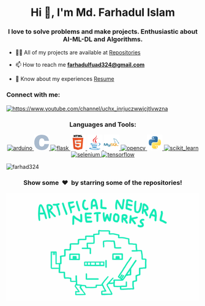 <h1 align="center">Hi 👋, I'm Md. Farhadul Islam</h1>
<h3 align="center">I love to solve problems and make projects. Enthusiastic about AI-ML-DL and Algorithms.</h3>

- 👨‍💻 All of my projects are available at [Repositories](https://github.com/farhad324?tab=repositories)

- 📫 How to reach me **farhadulfuad324@gmail.com**

- 📄 Know about my experiences [Resume](https://drive.google.com/file/d/1sXpR0Xkg7GNU2iFImO0b6E-XKtM97toh/view?usp=sharing)

<h3 align="left">Connect with me:</h3>
<p align="left">
<a href="https://www.youtube.com/channel/UCHX_INrjuczwWjcJTLVWznA" target="blank"><img align="center" src="https://cdn.jsdelivr.net/npm/simple-icons@3.0.1/icons/youtube.svg" alt="https://www.youtube.com/channel/uchx_inrjuczwwjcjtlvwzna" height="30" width="40" /></a>
</p>

<h3 align="center">Languages and Tools:</h3>
<p align="center"> <a href="https://www.arduino.cc/" target="_blank"> <img src="https://cdn.worldvectorlogo.com/logos/arduino-1.svg" alt="arduino" width="40" height="40"/> </a> <a href="https://www.cprogramming.com/" target="_blank"> <img src="https://raw.githubusercontent.com/devicons/devicon/master/icons/c/c-original.svg" alt="c" width="40" height="40"/> </a> <a href="https://flask.palletsprojects.com/" target="_blank"> <img src="https://www.vectorlogo.zone/logos/pocoo_flask/pocoo_flask-icon.svg" alt="flask" width="40" height="40"/> </a> <a href="https://www.w3.org/html/" target="_blank"> <img src="https://raw.githubusercontent.com/devicons/devicon/master/icons/html5/html5-original-wordmark.svg" alt="html5" width="40" height="40"/> </a> <a href="https://www.java.com" target="_blank"> <img src="https://raw.githubusercontent.com/devicons/devicon/master/icons/java/java-original.svg" alt="java" width="40" height="40"/> </a> <a href="https://www.mysql.com/" target="_blank"> <img src="https://raw.githubusercontent.com/devicons/devicon/master/icons/mysql/mysql-original-wordmark.svg" alt="mysql" width="40" height="40"/> </a> <a href="https://opencv.org/" target="_blank"> <img src="https://www.vectorlogo.zone/logos/opencv/opencv-icon.svg" alt="opencv" width="40" height="40"/> </a> <a href="https://www.python.org" target="_blank"> <img src="https://raw.githubusercontent.com/devicons/devicon/master/icons/python/python-original.svg" alt="python" width="40" height="40"/> </a> <a href="https://scikit-learn.org/" target="_blank"> <img src="https://upload.wikimedia.org/wikipedia/commons/0/05/Scikit_learn_logo_small.svg" alt="scikit_learn" width="40" height="40"/> </a> <a href="https://www.selenium.dev" target="_blank"> <img src="https://raw.githubusercontent.com/detain/svg-logos/780f25886640cef088af994181646db2f6b1a3f8/svg/selenium-logo.svg" alt="selenium" width="40" height="40"/> </a> <a href="https://www.tensorflow.org" target="_blank"> <img src="https://www.vectorlogo.zone/logos/tensorflow/tensorflow-icon.svg" alt="tensorflow" width="40" height="40"/> </a> </p>

<p><img align="center" src="https://github-readme-stats.vercel.app/api/top-langs?username=farhad324&show_icons=true&locale=en&layout=compact" alt="farhad324" /></p>



<h3 align="center">Show some &nbsp;❤️&nbsp; by starring some of the repositories!</h3>
<p align="center">
  <img src="https://github.com/farhad324/farhad324/blob/main/aigif.gif">
</p>
